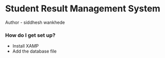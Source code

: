# Student Result Management System

Author - siddhesh wankhede

### How do I get set up? ###

* Install XAMP
* Add the database file 


